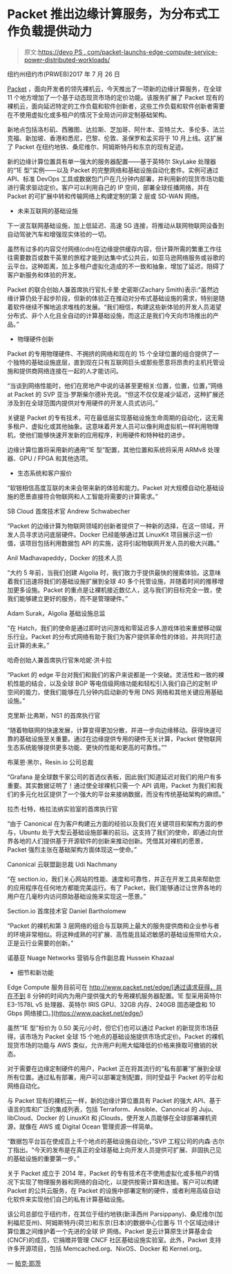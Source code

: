 # Packet 推出边缘计算服务，为分布式工作负载提供动力

> 原文:[https://devo PS . com/packet-launchs-edge-compute-service-power-distributed-workloads/](https://devops.com/packet-launches-edge-compute-service-power-distributed-workloads/)

纽约州纽约市(PRWEB)2017 年 7 月 26 日

[Packet](https://www.packet.net/) ，面向开发者的领先裸机云，今天推出了一项新的边缘计算服务，在全球 11 个地方增加了一个基于动态现货市场的定价功能。该服务扩展了 Packet 现有的裸机云，面向延迟特定的工作负载和软件创新者，这些工作负载和软件创新者需要在不使用虚拟化或多租户的情况下全局访问非定制基础架构。

新地点包括洛杉矶、西雅图、达拉斯、芝加哥、阿什本、亚特兰大、多伦多、法兰克福、新加坡、香港和悉尼，巴黎、伦敦、圣保罗和孟买将于 10 月上线。这扩展了 Packet 在纽约地铁、桑尼维尔、阿姆斯特丹和东京的现有足迹。

新的边缘计算位置具有单一强大的服务器配置——基于英特尔 SkyLake 处理器的“1E 型”实例——以及 Packet 的完整网络和基础设施自动化套件。实例可通过 API、标准 DevOps 工具或数据包门户在几分钟内部署，并利用新的现货市场功能进行需求驱动定价。客户可以利用自己的 IP 空间，部署全球任播网络，并在 Packet 的可扩展中转和传输网络上构建定制的第 2 层或 SD-WAN 网络。

*   未来互联网的基础设施

下一波互联网基础设施，加上低延迟、高速 5G 连接，将推动从联网物联网设备到自动驾驶汽车和增强现实体验的一切。

虽然有过多的内容交付网络(cdn)在边缘提供缓存内容，但计算所需的繁重工作往往需要数百或数千英里的旅程才能到达集中式公共云，如亚马逊网络服务或谷歌的云平台。这种距离，加上多租户虚拟化造成的不一致和抽象，增加了延迟，阻碍了客户新服务和体验的开发。

Packet 的联合创始人兼首席执行官扎卡里·史密斯(Zachary Smith)表示:“虽然边缘计算仍处于起步阶段，但新的体验正在推动对分布式基础设施的需求，特别是随着软件继续不懈地追求堆栈的发展。“我们相信，构建这些新体验的开发人员渴望分布式、非个人化且全自动的计算基础设施，而这正是我们今天向市场推出的产品。”

*   物理硬件创新

Packet 的专用物理硬件、不拥挤的网络和现在的 15 个全球位置的组合提供了一个独特的基础设施底层，直到现在只有互联网巨头或那些愿意将昂贵的主机托管设施和提供商网络连接在一起的人才能访问。

“当谈到网络性能时，他们在房地产中说的话甚至更相关:位置，位置，位置，”网络 at Packet 的 SVP 亚当·罗斯柴尔德补充说。“但这不仅仅是减少延迟，这种扩展还涉及到在全球范围内提供对专用硬件的开发人员式访问。”

关键是 Packet 的专有技术，可在最低层实现基础设施生命周期的自动化，这无需多租户、虚拟化或其他抽象。这意味着开发人员可以像利用虚拟机一样利用物理机，使他们能够快速开发新的应用程序，利用硬件和特种硅的进步。

边缘计算位置将采用新的通用“1E 型”配置，其他位置和系统将采用 ARMv8 处理器、GPU / FPGA 和其他选项。

*   生态系统和客户报价

“软银相信高度互联的未来会带来新的体验和能力。Packet 对大规模自动化基础设施的愿景直接符合物联网和人工智能将需要的计算需求。”

SB Cloud 首席技术官 Andrew Schwabecher

“Packet 的边缘计算为物联网领域的创新者提供了一种新的选择，在这一领域，开发人员寻求访问底层硬件。Docker 已经能够通过其 LinuxKit 项目展示这一价值，该项目包括利用数据包 API 的实施，这将引起物联网开发人员的极大兴趣。”

Anil Madhavapeddy，Docker 的技术人员

“大约 5 年前，当我们创建 Algolia 时，我们致力于提供最快的搜索体验。这意味着我们迅速将我们的基础设施扩展到全球 40 多个托管设施，并随着时间的推移增加更多设施。Packet 的重点是让裸机接近数亿人，这与我们的目标完全一致，使我们能够建立更好的服务，而不是管理硬件。”

Adam Surak，Algolia 基础设施总监

“在 Hatch，我们的使命是通过即时访问游戏和零延迟多人游戏体验来重塑移动娱乐行业。Packet 的分布式网络有助于我们为客户提供革命性的体验，并共同打造云计算的未来。”

哈奇创始人兼首席执行官朱哈妮·洪卡拉

“Packet 的 edge 平台对我们和我们的客户来说都是一个突破。灵活性和一致的裸机性能的结合，以及全球 BGP 等电信级网络功能和轻松引入我们自己的定制 IP 空间的能力，使我们能够在几分钟内启动新的专用 DNS 网络和其他关键应用基础设施。”

克里斯·比弗斯，NS1 的首席执行官

“随着物联网的快速发展，计算变得更加分散，并进一步向边缘移动。获得快速可靠的基础设施至关重要。通过在边缘提供专用的硬件无关计算，Packet 使物联网生态系统能够提供更多功能、更快的性能和更高的可靠性。”"

布莱恩·黑尔，Resin.io 公司总裁

“Grafana 是全球数千家公司的首选仪表板，因此我们知道延迟对我们的用户有多重要。其实数据证明了！通过使全球裸机只需一个 API 调用，Packet 为我们和我们的多元化社区提供了一个强大的平台来接纳数据，而没有传统基础架构的麻烦。”

拉杰·杜特，格拉法纳实验室的首席执行官

“由于 Canonical 在为客户构建云方面的经验以及我们在关键项目和架构方面的参与，Ubuntu 处于大型云基础设施部署的前沿。这支持了我们的使命，即通过向世界各地的人们提供基于开源软件的创新来推动创新。凭借其对裸机的愿景，Packet 强烈主张在基础架构方面体现这一使命。”

Canonical 云联盟副总裁 Udi Nachmany

“在 section.io，我们关心网站的性能、速度和可靠性，并正在开发工具来帮助您的应用程序在任何地方都能完美运行。有了 Packet，我们能够通过让世界各地的用户在几毫秒内访问原始基础设施来实现这一愿景。”

Section.io 首席技术官 Daniel Bartholomew

“Packet 的裸机和第 3 层网络的组合与互联网上最大的服务提供商和企业参与者的环境非常相似。将这种成熟的可扩展、高性能且延迟敏感的基础设施带给大众，正是云行业需要的创新。”

诺基亚 Nuage Networks 营销与合作副总裁 Hussein Khazaal

*   细节和新功能

Edge Compute 服务目前可在 http://www.packet.net/edge/[通过请求获得，并在不到 8 分钟的时间内为用户提供强大的专用裸机服务器配置。1E 型采用英特尔 E3-1578L v5 处理器、英特尔 IRIS GPU、32GB 内存、240GB 固态硬盘和 10 Gbps 网络接口。](https://www.packet.net/edge/)

虽然“1E 型”标价为 0.50 美元/小时，但它们也可以通过 Packet 的新现货市场获得，该市场为 Packet 全球 15 个地点的基础设施提供市场式定价。Packet 的裸机现货市场的功能与 AWS 类似，允许用户利用大幅降低的价格来换取可撤销的状态。

对于需要在边缘定制硬件的用户，Packet 正在将其流行的“私有部署”扩展到全球所有位置。通过私有部署，用户可以部署定制配置，同时受益于 Packet 的平台和网络自动化。

与 Packet 现有的裸机云一样，新的边缘计算位置具有 Packet 的强大 API、基于语言的库和广泛的集成列表，包括 Terraform、Ansible、Canonical 的 Juju、libCloud、Docker 的 LinuxKit 和 jClouds，使开发人员能够在全球部署裸机资源，就像在 AWS 或 Digital Ocean 管理资源一样简单。

“数据包平台旨在使成百上千个地点的基础设施自动化，”SVP 工程公司的内森·古尔丁指出。“今天的发布是在真正的全球基础上向开发人员提供可扩展、非固执己见的基础设施的重要第一步。”

关于 Packet
成立于 2014 年，Packet 的专有技术在不使用虚拟化或多租户的情况下实现了物理服务器和网络的自动化，以提供按需计算和连接。客户可以构建 Packet 的公共云服务，在 Packet 的设施中部署定制的硬件，或者利用高级自动化软件来实现他们自己的私有计算基础设施。

该公司总部位于纽约市，在其位于纽约地铁(新泽西州 Parsippany)、桑尼维尔(加利福尼亚州)、阿姆斯特丹(荷兰)和东京(日本)的数据中心位置与 11 个区域边缘计算位置之间维护着一个先进的全球 IP 网络。Packet 是云计算原生计算基金会(CNCF)的成员，它捐赠并管理 CNCF 社区基础设施实验室。此外，Packet 支持许多开源项目，包括 Memcached.org、NixOS、Docker 和 Kernel.org。

— [帕克·耶茨](https://devops.com/author/parkerdevops-com/)